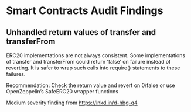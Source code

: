 
# Smart Contracts Audit Findings

## Unhandled return values of transfer and transferFrom

ERC20 implementations are not always consistent. Some implementations of transfer and transferFrom could return ‘false’ on failure instead of reverting. It is safer to wrap such calls into require() statements to these failures.

Recommendation: Check the return value and revert on 0/false or use OpenZeppelin’s SafeERC20 wrapper functions

Medium severity finding from https://lnkd.in/d-hbg-q4
